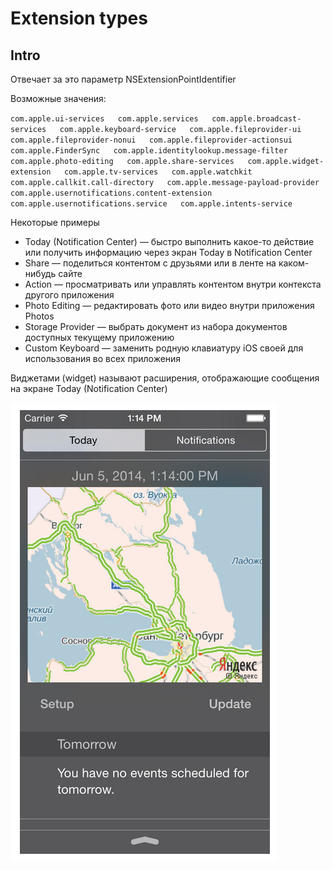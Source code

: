# Extension types

## Intro

Отвечает за это параметр NSExtensionPointIdentifier

Возможные значения:

`com.apple.ui-services  
com.apple.services  
com.apple.broadcast-services  
com.apple.keyboard-service  
com.apple.fileprovider-ui  
com.apple.fileprovider-nonui  
com.apple.fileprovider-actionsui  
com.apple.FinderSync  
com.apple.identitylookup.message-filter  
com.apple.photo-editing  
com.apple.share-services  
com.apple.widget-extension  
com.apple.tv-services  
com.apple.watchkit  
com.apple.callkit.call-directory  
com.apple.message-payload-provider  
com.apple.usernotifications.content-extension  
com.apple.usernotifications.service  
com.apple.intents-service`

Некоторые примеры

* Today \(Notification Center\) — быстро выполнить какое-то действие или получить информацию через экран Today в Notification Center
* Share — поделиться контентом с друзьями или в ленте на каком-нибудь сайте
* Action — просматривать или управлять контентом внутри контекста другого приложения
* Photo Editing — редактировать фото или видео внутри приложения Photos
* Storage Provider — выбрать документ из набора документов доступных текущему приложению
* Custom Keyboard — заменить родную клавиатуру iOS своей для использования во всех приложения

Виджетами \(widget\) называют расширения, отображающие сообщения на экране Today \(Notification Center\)

![](../../../../.gitbook/assets/izobrazhenie%20%2824%29.png)

